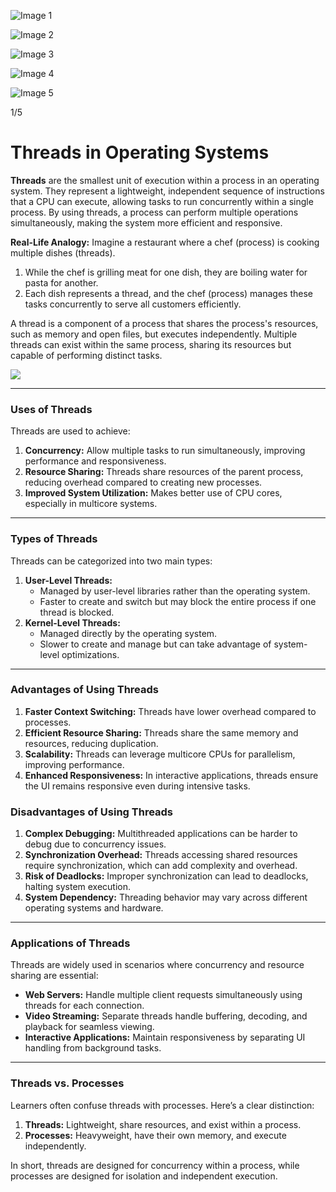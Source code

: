   
![Image 1](https://static.takeuforward.org/premium///OS_P14_Threads_in_Operating_System_1.jpg-EEGdMfhU)

![Image 2](https://static.takeuforward.org/premium///OS_P14_Threads_in_Operating_System_2.jpg-6ygQ-JNY)

![Image 3](https://static.takeuforward.org/premium///OS_P14_Threads_in_Operating_System_3.jpg-dQ6nCAle)

![Image 4](https://static.takeuforward.org/premium///OS_P14_Threads_in_Operating_System_4.jpg-e5AOTV_g)

![Image 5](https://static.takeuforward.org/premium///OS_P14_Threads_in_Operating_System_5.jpg-dwk7qcdC)

1/5

# Threads in Operating Systems

**Threads** are the smallest unit of execution within a process in an operating system. They represent a lightweight, independent sequence of instructions that a CPU can execute, allowing tasks to run concurrently within a single process. By using threads, a process can perform multiple operations simultaneously, making the system more efficient and responsive.  
  
**Real-Life Analogy:** Imagine a restaurant where a chef (process) is cooking multiple dishes (threads).

1. While the chef is grilling meat for one dish, they are boiling water for pasta for another.
2. Each dish represents a thread, and the chef (process) manages these tasks concurrently to serve all customers efficiently.

  
A thread is a component of a process that shares the process's resources, such as memory and open files, but executes independently. Multiple threads can exist within the same process, sharing its resources but capable of performing distinct tasks.  
  
![](https://static.takeuforward.org/premium/Process%20Management/Threads%20in%20Operating%20System/Image_1-DN-IsoJQ)  

---

### Uses of Threads

Threads are used to achieve:

1. **Concurrency:** Allow multiple tasks to run simultaneously, improving performance and responsiveness.
2. **Resource Sharing:** Threads share resources of the parent process, reducing overhead compared to creating new processes.
3. **Improved System Utilization:** Makes better use of CPU cores, especially in multicore systems.

  

---

### Types of Threads

Threads can be categorized into two main types:

1. **User-Level Threads:**
    - Managed by user-level libraries rather than the operating system.
    - Faster to create and switch but may block the entire process if one thread is blocked.
2. **Kernel-Level Threads:**
    - Managed directly by the operating system.
    - Slower to create and manage but can take advantage of system-level optimizations.

  

---

### Advantages of Using Threads

1. **Faster Context Switching:** Threads have lower overhead compared to processes.
2. **Efficient Resource Sharing:** Threads share the same memory and resources, reducing duplication.
3. **Scalability:** Threads can leverage multicore CPUs for parallelism, improving performance.
4. **Enhanced Responsiveness:** In interactive applications, threads ensure the UI remains responsive even during intensive tasks.

  

### Disadvantages of Using Threads

1. **Complex Debugging:** Multithreaded applications can be harder to debug due to concurrency issues.
2. **Synchronization Overhead:** Threads accessing shared resources require synchronization, which can add complexity and overhead.
3. **Risk of Deadlocks:** Improper synchronization can lead to deadlocks, halting system execution.
4. **System Dependency:** Threading behavior may vary across different operating systems and hardware.

  

---

### Applications of Threads

Threads are widely used in scenarios where concurrency and resource sharing are essential:

- **Web Servers:** Handle multiple client requests simultaneously using threads for each connection.
- **Video Streaming:** Separate threads handle buffering, decoding, and playback for seamless viewing.
- **Interactive Applications:** Maintain responsiveness by separating UI handling from background tasks.

  

---

### Threads vs. Processes

Learners often confuse threads with processes. Here’s a clear distinction:

1. **Threads:** Lightweight, share resources, and exist within a process.
2. **Processes:** Heavyweight, have their own memory, and execute independently.

  
In short, threads are designed for concurrency within a process, while processes are designed for isolation and independent execution. 